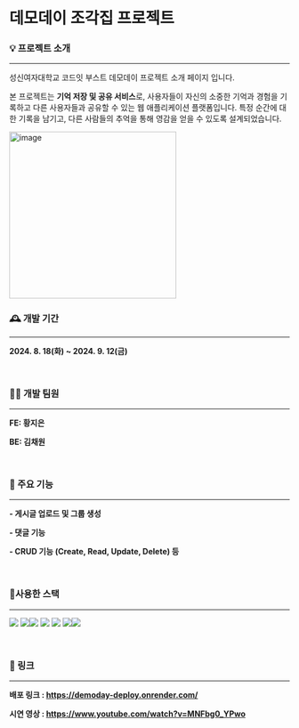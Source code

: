 # 데모데이 조각집 프로젝트 


### 💡 프로젝트 소개
___


성신여자대학교 코드잇 부스트 데모데이 프로젝트 소개 페이지 입니다.

본 프로젝트는 **기억 저장 및 공유 서비스**로, 사용자들이 자신의 소중한 기억과 경험을 기록하고 다른 사용자들과 공유할 수 있는 웹 애플리케이션 플랫폼입니다. 특정 순간에 대한 기록을 남기고, 다른 사람들의 추억을 통해 영감을 얻을 수 있도록 설계되었습니다.

<img width="300" alt="image" src="https://github.com/user-attachments/assets/88eb4e68-b973-4dce-a652-2518753d6c47">


<br>

### 🕰️ 개발 기간
___

**2024. 8. 18(화) ~ 2024. 9. 12(금)**

<br>

### 👩‍💻 개발 팀원 
___


**FE: 황지은**


**BE: 김채원**

<br>

### 📌 주요 기능
___

**- 게시글 업로드 및 그룹 생성**


**- 댓글 기능**


**- CRUD 기능 (Create, Read, Update, Delete) 등**



<br>


### 🔧사용한 스택
___

<img src="https://img.shields.io/badge/Node.js-339933?style=for-the-badge&logo=Node.js&logoColor=white"> <img src="https://img.shields.io/badge/React-61DAFB?style=for-the-badge&logo=React&logoColor=white"><img src="https://img.shields.io/badge/JavaScript-F7DF1E?style=for-the-badge&logo=JavaScript&logoColor=white"> <img src="https://img.shields.io/badge/HTML5-E34F26?style=for-the-badge&logo=HTML5&logoColor=white"> <img src="https://img.shields.io/badge/CSS3-1572B6?style=for-the-badge&logo=CSS3&logoColor=white"> <img src="https://img.shields.io/badge/Postgresql-4169E1?style=flat-square&logo=Postgresql&logoColor=white"/><img src="https://img.shields.io/badge/render-000000?style=flat-square&logo=render&logoColor=white"/>

<br>

### 🔗 링크
___


**배포 링크 : https://demoday-deploy.onrender.com/**

**시연 영상 : https://www.youtube.com/watch?v=MNFbg0_YPwo**

